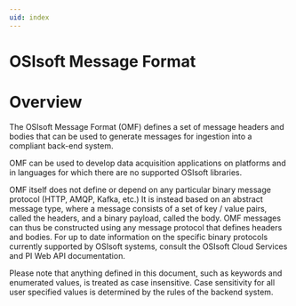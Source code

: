 ```yaml
---
uid: index
---
```


OSIsoft Message Format
======================

# Overview

The OSIsoft Message Format (OMF) defines a set of message headers and bodies that can be used to generate messages for ingestion into a compliant back-end system.

OMF can be used to develop data acquisition applications on platforms and in languages for which there are no supported OSIsoft libraries.

OMF itself does not define or depend on any particular binary message protocol (HTTP, AMQP, Kafka, etc.) It is instead based on an abstract message type,
where a message consists of a set of key / value pairs, called the headers, and a binary payload, called the body. OMF messages can thus be constructed
using any message protocol that defines headers and bodies. For up to date information on the specific binary protocols currently supported by OSIsoft
systems, consult the OSIsoft Cloud Services and PI Web API documentation.

Please note that anything defined in this document, such as keywords and enumerated
values, is treated as case insensitive. Case sensitivity for all user specified values
is determined by the rules of the backend system.